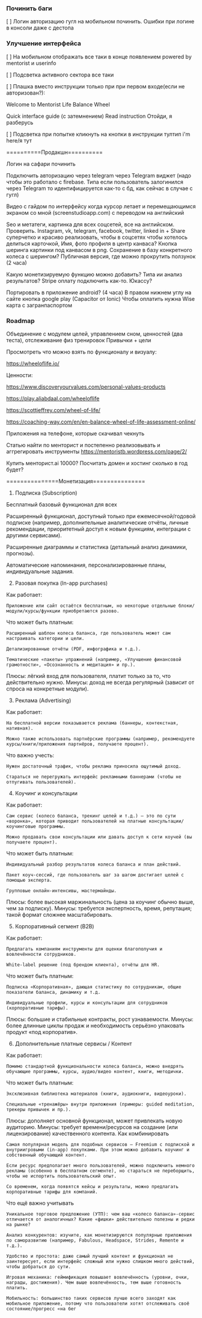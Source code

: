 ### Починить баги

[ ] Логин авторизацию гугл на мобильном починить. Ошибки при логине в консоли даже с дестопа




### Улучшение интерфейса



[ ] На мобильном отображать все таки в конце появлением powered by mentorist и userinfo

[ ] Подсветка активного сектора все таки







[ ] Плашка вместо инструкции только при при первом входе(если не авторизован?):

Welcome to 
Mentorist
Life Balance Wheel

Quick interface guide (с затемнением)
Read instruction
Отойди, я разберусь


[ ] Подсветка при попытке кликнуть на кнопки в инструкции
тултип i'm here/я тут




















==========Продакшн==========

Логин на сафари починить

Подключить авторизацию через telegram через Telegram виджет (надо чтобы это работало с firebase. Типа если пользователь залогинился через Telegram то идентифицируется как-то с бд, как сейчас в случае с гугл)

Видео с гайдом по интерфейсу когда курсор летает и перемещающимся экраном со мной (screenstudioapp.com) c переводом на английский

Seo и метатеги, картинка для всех соцсетей, все на английском. Проверить. Instagram, vk, telegram, facebook, twitter, linked in + Share суперчетко и красиво реализовать, чтобы в соцсетях чтобы хотелось делиться карточкой, Имя, фото профиля в центр канваса? Кнопка шеринга картинки под канвасом в png. Сохранение в базу конкретного колеса с шерингом? Публичная версия, где можно прокрутить ползунок (2 часа)

Какую монетизируемую функцию можно добавить? Типа ии анализ результатов? Stripe оплату подключить как-то. Юкассу? 

Портировать в приложение android? (4 часа) В правом нижнем углу на сайте кнопка google play (Capacitor от Ionic) Чтобы оплатить нужна Wise карта с загранпаспортом




### Roadmap

Объединение с модулем целей, управлением сном, ценностей (два теста), отслеживание физ тренировок
Привычки + цели

Просмотреть что можно взять по функционалу и визуалу: 

https://wheeloflife.io/

Ценности:

https://www.discoveryourvalues.com/personal-values-products

https://play.aliabdaal.com/wheeloflife

https://scottjeffrey.com/wheel-of-life/

https://coaching-way.com/en/en-balance-wheel-of-life-assessment-online/

Приложения на телефоне, которые скачивал чекнуть

Статью найти по менторист и постепенно реализовывать и аггрегировать инструменты https://mentoristb.wordpress.com/page/2/

Купить менторист.ai 10000? Посчитать домен и хостинг сколько в год будет?


===============Монетизация===============

1. Подписка (Subscription)


Бесплатный базовый функционал для всех

Расширенный функционал, доступный только при ежемесячной/годовой подписке (например, дополнительные аналитические отчёты, личные рекомендации, приоритетный доступ к новым функциям, интеграции с другими сервисами).

Расширенные диаграммы и статистика (детальный анализ динамики, прогнозы).

Автоматические напоминания, персонализированные планы, индивидуальные задания.



2. Разовая покупка (In-app purchases)

Как работает:

    Приложение или сайт остаётся бесплатным, но некоторые отдельные блоки/модули/курсы/функции приобретаются разово.

Что может быть платным:

    Расширенный шаблон колеса баланса, где пользователь может сам настраивать категории и цели.

    Детализированные отчёты (PDF, инфографика и т.д.).

    Тематические «пакеты» упражнений (например, «Улучшение финансовой грамотности», «Осознанность и медитация» и пр.).

Плюсы: лёгкий вход для пользователя, платит только за то, что действительно нужно.
Минусы: доход не всегда регулярный (зависит от спроса на конкретные модули).

3. Реклама (Advertising)







Как работает:

    На бесплатной версии показывается реклама (баннеры, контекстная, нативная).

    Можно также использовать партнёрские программы (например, рекомендуете курсы/книги/приложения партнёров, получаете процент).

Что важно учесть:

    Нужен достаточный трафик, чтобы реклама приносила ощутимый доход.

    Стараться не перегружать интерфейс рекламными баннерами (чтобы не отпугивать пользователей).




4. Коучинг и консультации

Как работает:

    Сам сервис (колесо баланса, трекинг целей и т.д.) – это по сути «воронка», которая приводит пользователей на платные консультации/коучинговые программы.

    Можно продавать свои консультации или давать доступ к сети коучей (вы получаете процент).

Что может быть платным:

    Индивидуальный разбор результатов колеса баланса и план действий.

    Пакет коуч-сессий, где пользователь шаг за шагом достигает целей с помощью эксперта.

    Групповые онлайн-интенсивы, мастермайнды.

Плюсы: более высокая маржинальность (цена за коучинг обычно выше, чем за подписку).
Минусы: требуется экспертность, время, репутация; такой формат сложнее масштабировать.


5. Корпоративный сегмент (B2B)

Как работает:

    Предлагать компаниям инструменты для оценки благополучия и вовлечённости сотрудников.

    White-label решение (под брендом клиента), отчёты для HR.

Что может быть платным:

    Подписка «Корпоративная», дающая статистику по сотрудникам, общие показатели баланса, динамику и т.д.

    Индивидуальные профили, курсы и консультации для сотрудников (корпоративные тарифы).

Плюсы: большие и стабильные контракты, рост узнаваемости.
Минусы: более длинные циклы продаж и необходимость серьёзно упаковать продукт «под корпоратив».


6. Дополнительные платные сервисы / Контент

Как работает:

    Помимо стандартной функциональности колеса баланса, можно внедрять обучающие программы, курсы, аудио/видео контент, книги, методички.

Что может быть платным:

    Эксклюзивная библиотека материалов (книги, аудиокниги, видеоуроки).

    Специальные «тренажёры» внутри приложения (примеры: guided meditation, трекеры привычек и пр.).

Плюсы: дополняет основной функционал, может привлекать новую аудиторию.
Минусы: требует времени/ресурсов на создание (или лицензирование) качественного контента.
Как комбинировать

    Самая популярная модель для подобных сервисов – Freemium с подпиской и внутриигровыми (in-app) покупками. При этом можно добавить коучинг и собственный обучающий контент.

    Если ресурс предполагает много пользователей, можно подключить немного рекламы (особенно в бесплатном сегменте), но стараться не переборщить, чтобы не испортить пользовательский опыт.

    Со временем, когда появятся кейсы и результаты, можно предлагать корпоративные тарифы для компаний.

Что ещё важно учитывать

    Уникальное торговое предложение (УТП): чем ваш «колесо баланса»-сервис отличается от аналогичных? Какие «фишки» действительно полезны и редки на рынке?

    Анализ конкурентов: изучите, как монетизируются популярные приложения по саморазвитию (например, Fabulous, Headspace, Strides, Remente и т.д.).

    Удобство и простота: даже самый лучший контент и функционал не заинтересует, если интерфейс сложный или нужно слишком много действий, чтобы добраться до сути.

    Игровая механика: геймификация повышает вовлечённость (уровни, очки, награды, достижения). Чем выше вовлечённость, тем выше готовность платить.

    Мобильность: большинство таких сервисов лучше всего заходят как мобильное приложение, потому что пользователи хотят отслеживать своё состояние/прогресс «на бег